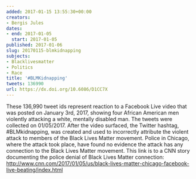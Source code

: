 ```yaml
---
added: 2017-01-15 13:55:30+00:00
creators:
- Bergis Jules
dates:
- end: 2017-01-05
  start: 2017-01-05
published: 2017-01-06
slug: 20170115-blmkidnapping
subjects:
- Blacklivesmatter
- Politics
- Race
title: '#BLMKidnapping'
tweets: 136990
url: https://dx.doi.org/10.6086/D1CC7X
---
```


These 136,990 tweet ids represent reaction to a Facebook Live video that was posted on January 3rd, 2017, showing four African American men violently attacking a white, mentally disabled man. The tweets were collected on 01/05/2017. After the video surfaced, the Twitter hashtag, #BLMkidnapping, was created and used to incorrectly attribute the violent attack to members of the Black Lives Matter movement. Police in Chicago, where the attack took place, have found no evidence the attack has any connection to the Black Lives Matter movement. This link is to a CNN story documenting the police denial of Black Lives Matter connection: http://www.cnn.com/2017/01/05/us/black-lives-matter-chicago-facebook-live-beating/index.html
